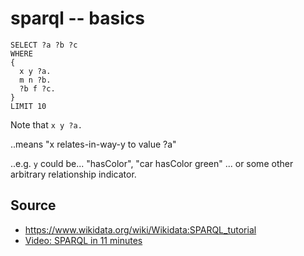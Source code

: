# sparql -- basics


	SELECT ?a ?b ?c
	WHERE
	{
	  x y ?a.
	  m n ?b.
	  ?b f ?c.
	}
	LIMIT 10
	
Note that `x y ?a.`

..means "x relates-in-way-y to value ?a"

..e.g. `y` could be... "hasColor", "car hasColor green" ... or some other arbitrary relationship indicator.

	
	
## Source

 * <https://www.wikidata.org/wiki/Wikidata:SPARQL_tutorial>
 * [Video: SPARQL in 11 minutes](https://www.youtube.com/watch?v=FvGndkpa4K0)